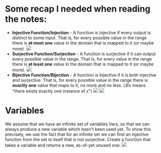 # Some recap I needed when reading the notes:
- **Injective Function/Injection** - A function is injective if every output is distinct to some input. That is, for every possible value in the range there is **at most one** value in the domain that is mapped to it (or maybe none).
![](Pasted%20image%2020230928112004.png)
- **Surjective Function/Surjection** - A function is surjective if it can output every possible value in the range. That is, for every value in the range there is **at least one** value in the domain that is mapped to it (or maybe more).
![](Pasted%20image%2020230928112313.png)
- **Bijective Function/Bijection** - A function is bijective if it is both injective and surjective. That is, for every possible value in the range there is **exactly one** value that maps to it, no more and no less. ($\exists{!x}$ means "there exists exactly one instance of $x$")
![](Pasted%20image%2020230928113240.png)
![](Pasted%20image%2020230928113336.png)

# Variables
We assume that we have an infinite set of variables $\text{Vars}$, so that we can always produce a new variable which hasn't been used yet. To show this precisely, we use the fact that for an infinite set we can find an injective function from the set to itself that is not surjective. Create a function that takes a variable and returns a new, as-of-yet unused one:
![](Pasted%20image%2020230928114024.png)
